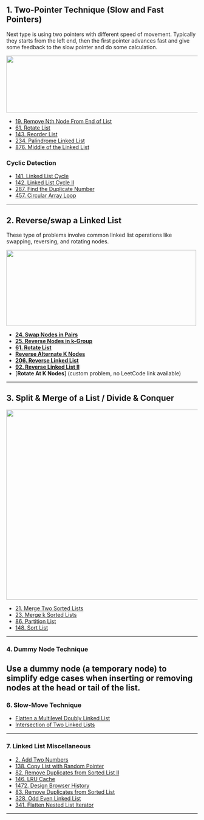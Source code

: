 

## 1. Two-Pointer Technique (Slow and Fast Pointers)

Next type is using two pointers with different speed of movement. Typically they starts from the left end, then the first pointer advances fast and give some feedback to the slow pointer and do some calculation.

<img alt="" src="https://assets.leetcode.com/users/images/ce642c9c-90c9-45af-a7e8-a5a70b146843_1648877375.811001.png" style="width: 900px; height: 150px;">

- [19. Remove Nth Node From End of List](https://leetcode.com/problems/remove-nth-node-from-end-of-list/)
- [61. Rotate List](https://leetcode.com/problems/rotate-list/)
- [143. Reorder List](https://leetcode.com/problems/reorder-list/)
- [234. Palindrome Linked List](https://leetcode.com/problems/palindrome-linked-list/)
- [876. Middle of the Linked List](https://leetcode.com/problems/middle-of-the-linked-list/)

### Cyclic Detection
- [141. Linked List Cycle](https://leetcode.com/problems/linked-list-cycle/)
- [142. Linked List Cycle II](https://leetcode.com/problems/linked-list-cycle-ii/)
- [287. Find the Duplicate Number](https://leetcode.com/problems/find-the-duplicate-number/)
- [457. Circular Array Loop](https://leetcode.com/problems/circular-array-loop/)

---

## 2.  Reverse/swap a Linked List

These type of problems involve common linked list operations like swapping, reversing, and rotating nodes.

<img alt="" src="https://assets.leetcode.com/uploads/2021/02/19/rev1ex1.jpg" style="width: 500px; height: 200px;">

- [**24. Swap Nodes in Pairs**](https://leetcode.com/problems/swap-nodes-in-pairs/)
- [**25. Reverse Nodes in k-Group**](https://leetcode.com/problems/reverse-nodes-in-k-group/)
- [**61. Rotate List**](https://leetcode.com/problems/rotate-list/)
- [**Reverse Alternate K Nodes**](https://www.geeksforgeeks.org/reverse-alternate-k-nodes-in-a-singly-linked-list/)
- [**206. Reverse Linked List**](https://leetcode.com/problems/reverse-linked-list/)
- [**92. Reverse Linked List II**](https://leetcode.com/problems/reverse-linked-list-ii/)
- [**Rotate At K Nodes**] (custom problem, no LeetCode link available)

---

## 3. Split & Merge of a List / Divide & Conquer

<img alt="" src="https://assets.leetcode.com/users/images/1d3c2ed7-95ca-440d-9693-f3e31360b826_1642138190.9125686.jpeg" style="width: 900px; height: 500px;">

- [21. Merge Two Sorted Lists](https://leetcode.com/problems/merge-two-sorted-lists/)
- [23. Merge k Sorted Lists](https://leetcode.com/problems/merge-k-sorted-lists/)
- [86. Partition List](https://leetcode.com/problems/partition-list/)
- [148. Sort List](https://leetcode.com/problems/sort-list/)

---

### 4. Dummy Node Technique

Use a dummy node (a temporary node) to simplify edge cases when inserting or removing nodes at the head or tail of the list.
---

### 6. Slow-Move Technique
- [Flatten a Multilevel Doubly Linked List](https://leetcode.com/problems/flatten-a-multilevel-doubly-linked-list/)
- [Intersection of Two Linked Lists](https://leetcode.com/problems/intersection-of-two-linked-lists/)

---

### 7. Linked List Miscellaneous

- [2. Add Two Numbers](https://leetcode.com/problems/add-two-numbers/)
- [138. Copy List with Random Pointer](https://leetcode.com/problems/copy-list-with-random-pointer/)
- [82. Remove Duplicates from Sorted List II](https://leetcode.com/problems/remove-duplicates-from-sorted-list-ii/)
- [146. LRU Cache](https://leetcode.com/problems/lru-cache/)
- [1472. Design Browser History](https://leetcode.com/problems/design-browser-history/)
- [83. Remove Duplicates from Sorted List](https://leetcode.com/problems/remove-duplicates-from-sorted-list/)
- [328. Odd Even Linked List](https://leetcode.com/problems/odd-even-linked-list/)
- [341. Flatten Nested List Iterator](https://leetcode.com/problems/flatten-nested-list-iterator/)

---
